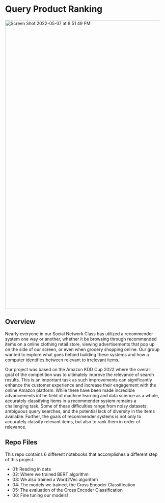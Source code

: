 # Query Product Ranking


<img width="939" alt="Screen Shot 2022-05-07 at 8 51 49 PM" src="https://user-images.githubusercontent.com/69778066/167278431-32511d2c-e993-4412-b06d-44200fabb49c.png">


## Overview
Nearly everyone in our Social Network Class has utilized a recommender system one way or another, whether it be browsing through recommended items on a online clothing retail store, viewing advertisements that pop up on the side of our screen, or even when grocery shopping online. Our group wanted to explore what goes behind building these systems and how a computer identifies between relevant to irrelevant items. 

Our project was based on the Amazon KDD Cup 2022 where the overall goal of the competition was to ultimately improve the relevance of search results. This is an important task as such improvements can significantly enhance the customer experience and increase their engagement with the online Amazon platform. While there have been made incredible advancements int he field of machine learning and data science as a whole, accurately classifying items in a recommender system remains a challenging task. Some of these difficulties range from noisy datasets, ambiguous query searches, and the potential lack of diversity in the items available. Further, the goals of recommender systems is not only to accurately classify relevant items, but also to rank them in order of relevance. 

## Repo Files
This repo contains 6 different notebooks that accomplishes a different step of this project. 
- 01: Reading in data
- 02: Where we trained BERT algorithm
- 03: We also trained a Word2Vec algorithm
- 04: The models we trained, the Cross Encoder Classification
- 05: The evaluation of the Cross Encoder Classification
- 06: Fine tuning our models! 

